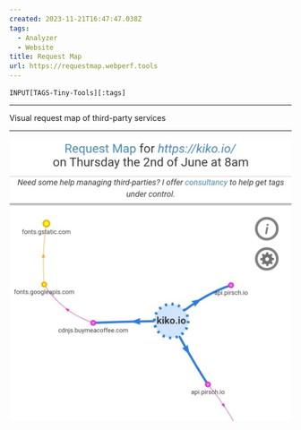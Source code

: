 ```yaml
---
created: 2023-11-21T16:47:47.038Z
tags: 
  - Analyzer
  - Website
title: Request Map
url: https://requestmap.webperf.tools
---
```

```meta-bind
INPUT[TAGS-Tiny-Tools][:tags]
```

___
Visual request map of third-party services
___

![](_attachments/request-map.jpg)
